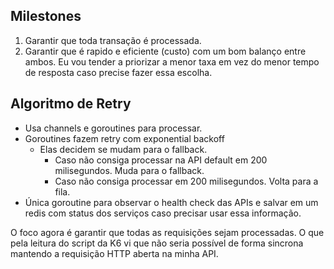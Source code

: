 ## Milestones
1. Garantir que toda transação é processada.
2. Garantir que é rapido e eficiente (custo) com um bom balanço entre ambos. Eu vou tender a priorizar a menor taxa em vez do menor tempo de resposta caso precise fazer essa escolha.

## Algoritmo de Retry
- Usa channels e goroutines para processar.
- Goroutines fazem retry com exponential backoff
  - Elas decidem se mudam para o fallback.
    - Caso não consiga processar na API default em 200 milisegundos. Muda para o fallback.
    - Caso não consiga processar em 200 milisegundos. Volta para a fila.
- Única goroutine para observar o health check das APIs e salvar em um redis com status dos serviços caso precisar usar essa informação.

O foco agora é garantir que todas as requisições sejam processadas. O que pela leitura do script da K6 vi que não seria possível de forma sincrona mantendo a requisição HTTP aberta na minha API.